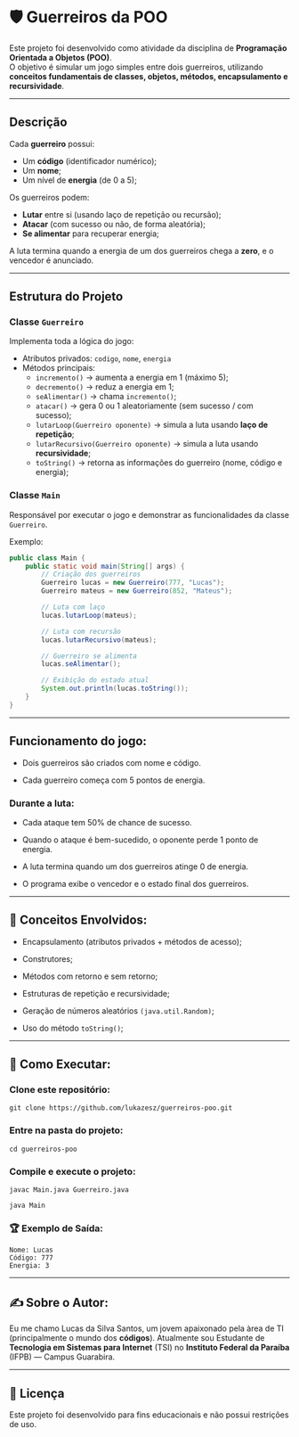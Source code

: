 # 🛡️ Guerreiros da POO

Este projeto foi desenvolvido como atividade da disciplina de **Programação Orientada a Objetos (POO)**.  
O objetivo é simular um jogo simples entre dois guerreiros, utilizando **conceitos fundamentais de classes, objetos, métodos, encapsulamento e recursividade**.

---

## Descrição

Cada **guerreiro** possui:
- Um **código** (identificador numérico);
- Um **nome**;
- Um nível de **energia** (de 0 a 5);

Os guerreiros podem:
- **Lutar** entre si (usando laço de repetição ou recursão);
- **Atacar** (com sucesso ou não, de forma aleatória);
- **Se alimentar** para recuperar energia;

A luta termina quando a energia de um dos guerreiros chega a **zero**, e o vencedor é anunciado.

---

## Estrutura do Projeto

### **Classe `Guerreiro`**
Implementa toda a lógica do jogo:
- Atributos privados: `codigo`, `nome`, `energia`
- Métodos principais:
  - `incremento()` → aumenta a energia em 1 (máximo 5);
  - `decremento()` → reduz a energia em 1;
  - `seAlimentar()` → chama `incremento()`;
  - `atacar()` → gera 0 ou 1 aleatoriamente (sem sucesso / com sucesso);
  - `lutarLoop(Guerreiro oponente)` → simula a luta usando **laço de repetição**;
  - `lutarRecursivo(Guerreiro oponente)` → simula a luta usando **recursividade**;
  - `toString()` → retorna as informações do guerreiro (nome, código e energia);

### **Classe `Main`**
Responsável por executar o jogo e demonstrar as funcionalidades da classe `Guerreiro`.

Exemplo:
```java
public class Main {
    public static void main(String[] args) {
        // Criação dos guerreiros
        Guerreiro lucas = new Guerreiro(777, "Lucas");
        Guerreiro mateus = new Guerreiro(852, "Mateus");

        // Luta com laço
        lucas.lutarLoop(mateus);

        // Luta com recursão
        lucas.lutarRecursivo(mateus);

        // Guerreiro se alimenta
        lucas.seAlimentar();

        // Exibição do estado atual
        System.out.println(lucas.toString());
    }
}
```
---
## Funcionamento do **jogo**:
- Dois guerreiros são criados com nome e código.

- Cada guerreiro começa com 5 pontos de energia.

### Durante a **luta**:

- Cada ataque tem 50% de chance de sucesso.

- Quando o ataque é bem-sucedido, o oponente perde 1 ponto de energia.

- A luta termina quando um dos guerreiros atinge 0 de energia.

- O programa exibe o vencedor e o estado final dos guerreiros.
---
## 🧠 Conceitos Envolvidos:

- Encapsulamento (atributos privados + métodos de acesso);

- Construtores;

- Métodos com retorno e sem retorno;

- Estruturas de repetição e recursividade;

- Geração de números aleatórios `(java.util.Random)`;

- Uso do método `toString()`;
---
## 🚀 Como Executar:

### Clone este repositório:

`git clone https://github.com/lukazesz/guerreiros-poo.git`

### Entre na pasta do projeto:

`cd guerreiros-poo`

### Compile e execute o projeto:

`javac Main.java Guerreiro.java`

`java Main`

### 🏆 Exemplo de Saída:
```Lucas ganhou!
Nome: Lucas
Código: 777
Energia: 3
```
---
## ✍️ Sobre o Autor:

Eu me chamo Lucas da Silva Santos, um jovem apaixonado pela àrea de TI (principalmente o mundo dos **códigos**). Atualmente sou Estudante de **Tecnologia em Sistemas para Internet** (TSI) no **Instituto Federal da Paraíba** (IFPB) — Campus Guarabira.

---

## 📄 Licença

Este projeto foi desenvolvido para fins educacionais e não possui restrições de uso.